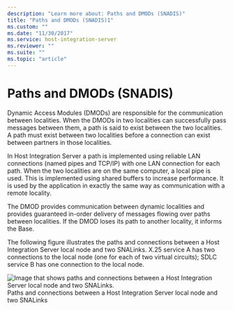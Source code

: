 ```yaml
---
description: "Learn more about: Paths and DMODs (SNADIS)"
title: "Paths and DMODs (SNADIS)1"
ms.custom: ""
ms.date: "11/30/2017"
ms.service: host-integration-server
ms.reviewer: ""
ms.suite: ""
ms.topic: "article"
---
```

# Paths and DMODs (SNADIS)
Dynamic Access Modules (DMODs) are responsible for the communication between localities. When the DMODs in two localities can successfully pass messages between them, a path is said to exist between the two localities. A path must exist between two localities before a connection can exist between partners in those localities.  
  
 In Host Integration Server a path is implemented using reliable LAN connections (named pipes and TCP/IP) with one LAN connection for each path. When the two localities are on the same computer, a local pipe is used. This is implemented using shared buffers to increase performance. It is used by the application in exactly the same way as communication with a remote locality.  
  
 The DMOD provides communication between dynamic localities and provides guaranteed in-order delivery of messages flowing over paths between localities. If the DMOD loses its path to another locality, it informs the Base.  
  
 The following figure illustrates the paths and connections between a Host Integration Server local node and two SNALinks. X.25 service A has two connections to the local node (one for each of two virtual circuits); SDLC service B has one connection to the local node.  
  
 ![Image that shows paths and connections between a Host Integration Server local node and two SNALinks.](../core/media/his-32701c.gif "his_32701c")  
Paths and connections between a Host Integration Server local node and two SNALinks
